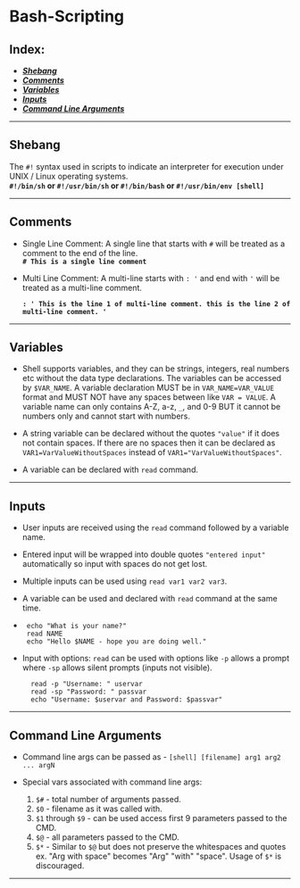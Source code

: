 # Bash-Scripting

## Index:
* [***Shebang***](#shebang)
* [***Comments***](#comments)
* [***Variables***](#variables)
* [***Inputs***](#inputs)
* [***Command Line Arguments***](#cmdargs)

---

## <a name="shebang">Shebang</a>
The `#!` syntax used in scripts to indicate an interpreter for execution under UNIX / Linux operating systems. <br>
 **`#!/bin/sh` or `#!/usr/bin/sh` or `#!/bin/bash` or `#!/usr/bin/env [shell]`**

---

## <a name="comments">Comments</a>
* Single Line Comment: A single line that starts with `#` will be treated as a comment to the end of the line. <br>
  **`# This is a single line comment`**

* Multi Line Comment: A multi-line starts with `: '` and end with `'` will be treated as a multi-line comment. <br>
    **<pre>`: '
  This is the line 1 of multi-line comment.
  this is the line 2 of multi-line comment.
  '`**</pre>
---

## <a name="variables">Variables</a>
 * Shell supports variables, and they can be strings, integers, real numbers etc without the data type 
declarations. The variables can be accessed by `$VAR_NAME`. A variable declaration MUST be in `VAR_NAME=VAR_VALUE` 
format and MUST NOT have any spaces between like `VAR = VALUE`. A variable name can only contains A-Z, a-z, `_`, 
and 0-9 BUT it cannot be numbers only and cannot start with numbers.

 * A string variable can be declared without the quotes `"value"` if it does not contain spaces. If there are no spaces 
   then it can be declared as `VAR1=VarValueWithoutSpaces` instead of `VAR1="VarValueWithoutSpaces"`.  

 * A variable can be declared with `read` command.
---

## <a name="inputs">Inputs</a>
 * User inputs are received using the `read` command followed by a variable name.

 * Entered input will be wrapped into double quotes `"entered input"` automatically so input with spaces do not get lost.
 
 * Multiple inputs can be used using `read var1 var2 var3`.

 * A variable can be used and declared with `read` command at the same time.

 * ```shell
    echo "What is your name?"  
    read NAME  
    echo "Hello $NAME - hope you are doing well."
    ```

 * Input with options: `read` can be used with options like `-p` allows a prompt where `-sp` allows silent prompts 
   (inputs not visible).
    ```shell
      read -p "Username: " uservar
      read -sp "Password: " passvar
      echo "Username: $uservar and Password: $passvar"
    ```
---

## <a name="cmdargs">Command Line Arguments</a>
 * Command line args can be passed as - `[shell] [filename] arg1 arg2 ... argN`

 * Special vars associated with command line args:
    1. `$#` - total number of arguments passed.
    2. `$0` - filename as it was called with.
    3. `$1` through `$9` - can be used access first 9 parameters passed to the CMD.
    4. `$@` -  all parameters passed to the CMD.
    5. `$*` - Similar to `$@` but does not preserve the whitespaces and quotes ex. "Arg with space" becomes 
       "Arg" "with" "space". Usage of `$*` is discouraged.
    
---